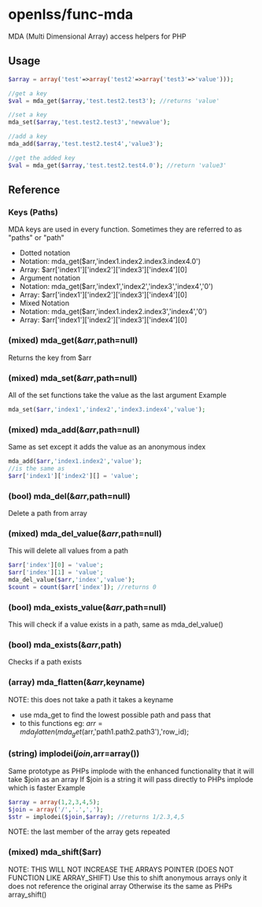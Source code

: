 openlss/func-mda
========

MDA (Multi Dimensional Array) access helpers for PHP

Usage
----

```php
$array = array('test'=>array('test2'=>array('test3'=>'value')));

//get a key
$val = mda_get($array,'test.test2.test3'); //returns 'value'

//set a key
mda_set($array,'test.test2.test3','newvalue');

//add a key
mda_add($array,'test.test2.test4','value3');

//get the added key
$val = mda_get($array,'test.test2.test4.0'); //return 'value3'

```

Reference
----

### Keys (Paths)
MDA keys are used in every function.
Sometimes they are referred to as "paths" or "path"
  * Dotted notation
   * Notation: mda_get($arr,'index1.index2.index3.index4.0')
   * Array: $arr['index1']['index2']['index3']['index4'][0]
  * Argument notation
   * Notation: mda_get($arr,'index1','index2','index3','index4','0')
   * Array: $arr['index1']['index2']['index3']['index4'][0]
  * Mixed Notation
   * Notation: mda_get($arr,'index1.index2.index3','index4','0')
   * Array: $arr['index1']['index2']['index3']['index4'][0]

### (mixed) mda_get(&$arr,$path=null)
Returns the key from $arr

### (mixed) mda_set(&$arr,$path=null)
All of the set functions take the value as the last argument
Example
```php
mda_set($arr,'index1','index2','index3.index4','value');
```

### (mixed) mda_add(&$arr,$path=null)
Same as set except it adds the value as an anonymous index
```php
mda_add($arr,'index1.index2','value');
//is the same as
$arr['index1']['index2'][] = 'value';
```

### (bool) mda_del(&$arr,$path=null)
Delete a path from array

### (mixed) mda_del_value(&$arr,$path=null)
This will delete all values from a path
```php
$arr['index'][0] = 'value';
$arr['index'][1] = 'value';
mda_del_value($arr,'index','value');
$count = count($arr['index']); //returns 0
```

### (bool) mda_exists_value(&$arr,$path=null)
This will check if a value exists in a path, same as mda_del_value()

### (bool) mda_exists(&$arr,$path)
Checks if a path exists

### (array) mda_flatten(&$arr,$keyname)
NOTE: this does not take a path it takes a keyname
  * use mda_get to find the lowest possible path and pass that
  * to this functions eg: $arr = mda_flatten(mda_get($arr,'path1.path2.path3'),'row_id);

### (string) implodei($join,$arr=array())
Same prototype as PHPs implode with the enhanced functionality that it will take $join as an array
If $join is a string it will pass directly to PHPs implode which is faster
Example
```php
$array = array(1,2,3,4,5);
$join = array('/','.',',');
$str = implodei($join,$array); //returns 1/2.3,4,5
```
NOTE: the last member of the array gets repeated

### (mixed) mda_shift($arr)
NOTE: THIS WILL NOT INCREASE THE ARRAYS POINTER (DOES NOT FUNCTION LIKE ARRAY_SHIFT)
Use this to shift anonymous arrays only it does not reference the original array
Otherwise its the same as PHPs array_shift()

